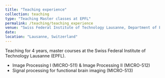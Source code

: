 ```yaml
---
title: "Teaching experience"
collection: teaching
type: "Teaching Master classes at EPFL"
permalink: /teaching/teaching_experience
venue: "Swiss Federal Institute of Technology Lausanne, Department of Electrical Engineering"
date: 
location: "Lausanne, Switzerland"
---
```




Teaching for 4 years, master courses at the Swiss Federal Institute of Technology Lausanne (EPFL).

- Image Processing I (MICRO-511) & Image Processing II (MICRO-512)
- Signal processing for functional brain imaging (MICRO-513)